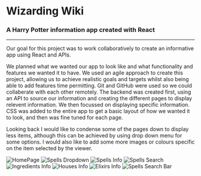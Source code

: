 <h1>Wizarding Wiki</h1>
<h3>A Harry Potter information app created with React</h3>
<hr/>

Our goal for this project was to work collaboratively to create an informative app using React and APIs.

We planned what we wanted our app to look like and what functionality and features we wanted it to have.
We used an agile approach to create this project, allowing us to achieve realistic goals and targets whilst also being able to add features time permitting.
Git and GitHub were used so we could collaberate with each other remotely.
The backend was created first, using an API to source our information and creating the different pages to display relevent information. We then focussed on displaying specific information. CSS was added to the entire app to get a basic layout of how we wanted it to look, and then was fine tuned for each page.

Looking back I would like to condense some of the pages down to display less items, although this can be achieved by using drop down menu for some options.
I would also like to add some more images or colours specific on the item selected by the viewer.


![HomePage](screenshots/home-page.png)
![Spells Dropdown](screenshots/spells-dropdown.png)
![Spells Info](screenshots/spells-info.png)
![Spells Search](screenshots/spells-search.png)
![Ingredients Info](screenshots/ingredients-info.png)
![Houses Info](screenshots/houses-info.png)
![Elixirs Info](screenshots/elixirs-info.png)
![Spells Search Bar](screenshots/spells-searcg.png)

